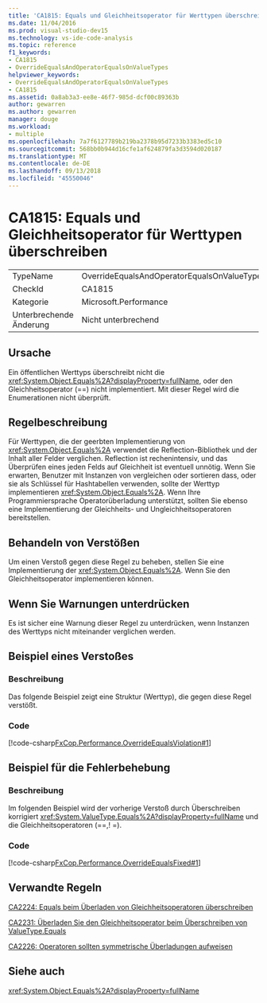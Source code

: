 ```yaml
---
title: 'CA1815: Equals und Gleichheitsoperator für Werttypen überschreiben'
ms.date: 11/04/2016
ms.prod: visual-studio-dev15
ms.technology: vs-ide-code-analysis
ms.topic: reference
f1_keywords:
- CA1815
- OverrideEqualsAndOperatorEqualsOnValueTypes
helpviewer_keywords:
- OverrideEqualsAndOperatorEqualsOnValueTypes
- CA1815
ms.assetid: 0a8ab3a3-ee8e-46f7-985d-dcf00c89363b
author: gewarren
ms.author: gewarren
manager: douge
ms.workload:
- multiple
ms.openlocfilehash: 7a7f6127789b219ba2378b95d7233b3383ed5c10
ms.sourcegitcommit: 568bb0b944d16cfe1af624879fa3d3594d020187
ms.translationtype: MT
ms.contentlocale: de-DE
ms.lasthandoff: 09/13/2018
ms.locfileid: "45550046"
---
```

# <a name="ca1815-override-equals-and-operator-equals-on-value-types"></a>CA1815: Equals und Gleichheitsoperator für Werttypen überschreiben
|||
|-|-|
|TypeName|OverrideEqualsAndOperatorEqualsOnValueTypes|
|CheckId|CA1815|
|Kategorie|Microsoft.Performance|
|Unterbrechende Änderung|Nicht unterbrechend|

## <a name="cause"></a>Ursache
 Ein öffentlichen Werttyps überschreibt nicht die <xref:System.Object.Equals%2A?displayProperty=fullName>, oder den Gleichheitsoperator (==) nicht implementiert. Mit dieser Regel wird die Enumerationen nicht überprüft.

## <a name="rule-description"></a>Regelbeschreibung
 Für Werttypen, die der geerbten Implementierung von <xref:System.Object.Equals%2A> verwendet die Reflection-Bibliothek und der Inhalt aller Felder verglichen. Reflection ist rechenintensiv, und das Überprüfen eines jeden Felds auf Gleichheit ist eventuell unnötig. Wenn Sie erwarten, Benutzer mit Instanzen von vergleichen oder sortieren dass, oder sie als Schlüssel für Hashtabellen verwenden, sollte der Werttyp implementieren <xref:System.Object.Equals%2A>. Wenn Ihre Programmiersprache Operatorüberladung unterstützt, sollten Sie ebenso eine Implementierung der Gleichheits- und Ungleichheitsoperatoren bereitstellen.

## <a name="how-to-fix-violations"></a>Behandeln von Verstößen
 Um einen Verstoß gegen diese Regel zu beheben, stellen Sie eine Implementierung der <xref:System.Object.Equals%2A>. Wenn Sie den Gleichheitsoperator implementieren können.

## <a name="when-to-suppress-warnings"></a>Wenn Sie Warnungen unterdrücken
 Es ist sicher eine Warnung dieser Regel zu unterdrücken, wenn Instanzen des Werttyps nicht miteinander verglichen werden.

## <a name="example-of-a-violation"></a>Beispiel eines Verstoßes

### <a name="description"></a>Beschreibung
 Das folgende Beispiel zeigt eine Struktur (Werttyp), die gegen diese Regel verstößt.

### <a name="code"></a>Code
 [!code-csharp[FxCop.Performance.OverrideEqualsViolation#1](../code-quality/codesnippet/CSharp/ca1815-override-equals-and-operator-equals-on-value-types_1.cs)]

## <a name="example-of-how-to-fix"></a>Beispiel für die Fehlerbehebung

### <a name="description"></a>Beschreibung
 Im folgenden Beispiel wird der vorherige Verstoß durch Überschreiben korrigiert <xref:System.ValueType.Equals%2A?displayProperty=fullName> und die Gleichheitsoperatoren (==,! =).

### <a name="code"></a>Code
 [!code-csharp[FxCop.Performance.OverrideEqualsFixed#1](../code-quality/codesnippet/CSharp/ca1815-override-equals-and-operator-equals-on-value-types_2.cs)]

## <a name="related-rules"></a>Verwandte Regeln
 [CA2224: Equals beim Überladen von Gleichheitsoperatoren überschreiben](../code-quality/ca2224-override-equals-on-overloading-operator-equals.md)

 [CA2231: Überladen Sie den Gleichheitsoperator beim Überschreiben von ValueType.Equals](../code-quality/ca2231-overload-operator-equals-on-overriding-valuetype-equals.md)

 [CA2226: Operatoren sollten symmetrische Überladungen aufweisen](../code-quality/ca2226-operators-should-have-symmetrical-overloads.md)

## <a name="see-also"></a>Siehe auch
 <xref:System.Object.Equals%2A?displayProperty=fullName>
